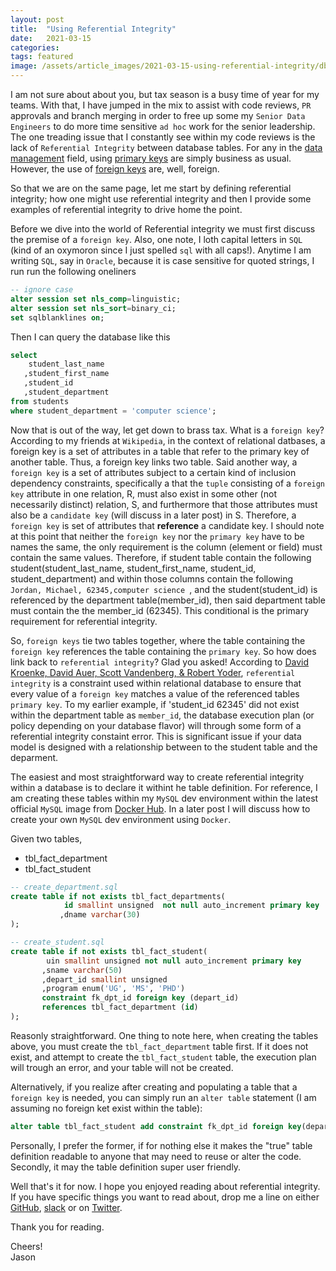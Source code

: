 ```yaml
---
layout: post
title:  "Using Referential Integrity"
date:   2021-03-15 
categories:  
tags: featured 
image: /assets/article_images/2021-03-15-using-referential-integrity/db-rf.png
---
```

I am not sure about about you, but tax season is a busy time of year for my teams. With that, I have jumped in the mix to assist with code reviews, `PR` approvals and branch merging in order to free up some my `Senior Data Engineers` to do more time sensitive `ad hoc` work for the senior leadership. The one treading issue that I constantly see within my code reviews is the lack of `Referential Integrity` between database tables. For any in the [data management](https://en.wikipedia.org/wiki/Data_management) field, using [primary keys](https://en.wikipedia.org/wiki/Primary_key) are simply business as usual. However, the use of [foreign keys](https://en.wikipedia.org/wiki/Foreign_key) are, well, foreign. 
 

So that we are on the same page, let me start by defining referential integrity; how one might use referential integrity and then I provide some examples of referential integrity to drive home the point. 

Before we dive into the world of Referential integrity we must first discuss the premise of a `foreign key`. Also, one note, I loth capital letters in `SQL` (kind of an oxymoron since I just spelled `sql` with all caps!). Anytime I am writing `SQL`, say in `Oracle`, because it is case sensitive for quoted strings, I run run the following oneliners

```sql
-- ignore case
alter session set nls_comp=linguistic;
alter session set nls_sort=binary_ci;
set sqlblanklines on; 
```

Then I can query the database like this

```sql
select 
    student_last_name
   ,student_first_name
   ,student_id
   ,student_department
from students
where student_department = 'computer science'; 
```
Now that is out of the way, let get down to brass tax. What is a `foreign key`? According to my friends at `Wikipedia`, in the context of relational datbases, a foreign key is a set of attributes in a table that refer to the primary key of another table. Thus, a foreign key links two table. Said another way, a `foreign key` is a set of attributes subject to a certain kind of inclusion dependency constraints, specifically a that the `tuple` consisting of a `foreign key` attribute in one relation, R, must also exist in some other (not necessarily distinct) relation, S, and furthermore that those attributes must also be a `candidate key` (will discuss in a later post) in S. Therefore, a `foreign key` is set of attributes that __reference__ a candidate key. I should note at this point that neither the `foreign key` nor the `primary key` have to be names the same, the only requirement is the column (element or field) must contain the same values. Therefore, if student table contain the following student(student_last_name, student_first_name, student_id, student_department) and within those columns contain the following `Jordan, Michael, 62345,computer science `, and the student(student_id) is referenced by the department table(member_id), then said department table must contain the the member_id (62345). This conditional is the primary requirement for referential integrity.  

So, `foreign keys` tie two tables together, where the table containing the `foreign key` references the table containing the `primary key`. So how does link back to `referential integrity`? Glad you asked! According to [David Kroenke, David Auer, Scott Vandenberg, & Robert Yoder](https://www.amazon.com/gp/product/0135188148/ref=ppx_yo_dt_b_asin_image_o07_s00?ie=UTF8&psc=1), `referential integrity` is a constraint used within relational database to ensure that every value of a `foreign key` matches a value of the referenced tables `primary key`. To my earlier example, if 'student_id 62345' did not exist within the department table as `member_id`, the database execution plan (or policy depending on your database flavor) will through some form of a referential integrity constaint error. This is significant issue if your data model is designed with a relationship between to the student table and the deparment. 

The easiest and most straightforward way to create referential integrity within a database is to declare it withint he table definition. For reference, I am creating these tables within my `MySQL` dev environment within the latest official `MySQL` image from [Docker Hub](https://hub.docker.com/_/mysql). In a later post I will discuss how to create your own `MySQL` dev environment using `Docker`. 

Given two tables, 
-   tbl_fact_department
-   tbl_fact_student

```sql
-- create_department.sql
create table if not exists tbl_fact_departments(
            id smallint unsigned  not null auto_increment primary key
           ,dname varchar(30)
);
```

```sql
-- create_student.sql
create table if not exists tbl_fact_student(
        uin smallint unsigned not null auto_increment primary key
       ,sname varchar(50)
       ,depart_id smallint unsigned
       ,program enum('UG', 'MS', 'PHD')
       constraint fk_dpt_id foreign key (depart_id)
       references tbl_fact_department (id)
);
```

Reasonly straightforward. One thing to note here, when creating the tables above, you must create the `tbl_fact_department` table first. If it does not exist, and attempt to create the `tbl_fact_student` table, the execution plan will trough an error, and your table will not be created. 

Alternatively, if you realize after creating and populating a table that a `foreign key` is needed, you can simply run an `alter table` statement (I am assuming no foreign ket exist within the table):
```sql
alter table tbl_fact_student add constraint fk_dpt_id foreign key(depart_id) references tbl_fact_department(id);
```

Personally, I prefer the former, if for nothing else it makes the "true" table definition readable to anyone that may need to reuse or alter the code. Secondly, it may the table definition super user friendly. 

Well that's it for now. I hope you enjoyed reading about referential integrity. If you have specific things you want to read about, drop me a line on either [GitHub](https://github.com/jrich8573),  [slack](nadeblg.slack.com) or on [Twitter](https://twitter.com/realjasonrich).   


Thank you for reading. 

Cheers!         
Jason 